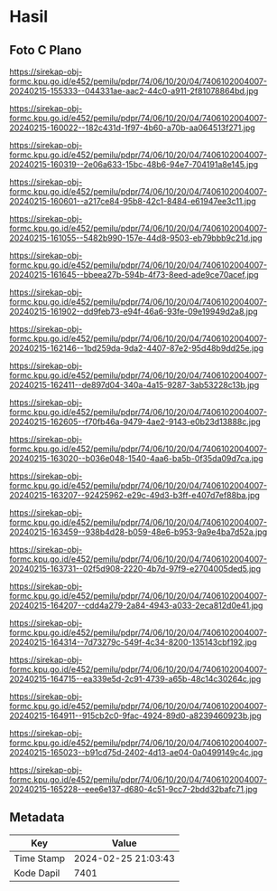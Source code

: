 # Hasil

## Foto C Plano

https://sirekap-obj-formc.kpu.go.id/e452/pemilu/pdpr/74/06/10/20/04/7406102004007-20240215-155333--044331ae-aac2-44c0-a911-2f81078864bd.jpg

https://sirekap-obj-formc.kpu.go.id/e452/pemilu/pdpr/74/06/10/20/04/7406102004007-20240215-160022--182c431d-1f97-4b60-a70b-aa064513f271.jpg

https://sirekap-obj-formc.kpu.go.id/e452/pemilu/pdpr/74/06/10/20/04/7406102004007-20240215-160319--2e06a633-15bc-48b6-94e7-704191a8e145.jpg

https://sirekap-obj-formc.kpu.go.id/e452/pemilu/pdpr/74/06/10/20/04/7406102004007-20240215-160601--a217ce84-95b8-42c1-8484-e61947ee3c11.jpg

https://sirekap-obj-formc.kpu.go.id/e452/pemilu/pdpr/74/06/10/20/04/7406102004007-20240215-161055--5482b990-157e-44d8-9503-eb79bbb9c21d.jpg

https://sirekap-obj-formc.kpu.go.id/e452/pemilu/pdpr/74/06/10/20/04/7406102004007-20240215-161645--bbeea27b-594b-4f73-8eed-ade9ce70acef.jpg

https://sirekap-obj-formc.kpu.go.id/e452/pemilu/pdpr/74/06/10/20/04/7406102004007-20240215-161902--dd9feb73-e94f-46a6-93fe-09e19949d2a8.jpg

https://sirekap-obj-formc.kpu.go.id/e452/pemilu/pdpr/74/06/10/20/04/7406102004007-20240215-162146--1bd259da-9da2-4407-87e2-95d48b9dd25e.jpg

https://sirekap-obj-formc.kpu.go.id/e452/pemilu/pdpr/74/06/10/20/04/7406102004007-20240215-162411--de897d04-340a-4a15-9287-3ab53228c13b.jpg

https://sirekap-obj-formc.kpu.go.id/e452/pemilu/pdpr/74/06/10/20/04/7406102004007-20240215-162605--f70fb46a-9479-4ae2-9143-e0b23d13888c.jpg

https://sirekap-obj-formc.kpu.go.id/e452/pemilu/pdpr/74/06/10/20/04/7406102004007-20240215-163020--b036e048-1540-4aa6-ba5b-0f35da09d7ca.jpg

https://sirekap-obj-formc.kpu.go.id/e452/pemilu/pdpr/74/06/10/20/04/7406102004007-20240215-163207--92425962-e29c-49d3-b3ff-e407d7ef88ba.jpg

https://sirekap-obj-formc.kpu.go.id/e452/pemilu/pdpr/74/06/10/20/04/7406102004007-20240215-163459--938b4d28-b059-48e6-b953-9a9e4ba7d52a.jpg

https://sirekap-obj-formc.kpu.go.id/e452/pemilu/pdpr/74/06/10/20/04/7406102004007-20240215-163731--02f5d908-2220-4b7d-97f9-e2704005ded5.jpg

https://sirekap-obj-formc.kpu.go.id/e452/pemilu/pdpr/74/06/10/20/04/7406102004007-20240215-164207--cdd4a279-2a84-4943-a033-2eca812d0e41.jpg

https://sirekap-obj-formc.kpu.go.id/e452/pemilu/pdpr/74/06/10/20/04/7406102004007-20240215-164314--7d73279c-549f-4c34-8200-135143cbf192.jpg

https://sirekap-obj-formc.kpu.go.id/e452/pemilu/pdpr/74/06/10/20/04/7406102004007-20240215-164715--ea339e5d-2c91-4739-a65b-48c14c30264c.jpg

https://sirekap-obj-formc.kpu.go.id/e452/pemilu/pdpr/74/06/10/20/04/7406102004007-20240215-164911--915cb2c0-9fac-4924-89d0-a8239460923b.jpg

https://sirekap-obj-formc.kpu.go.id/e452/pemilu/pdpr/74/06/10/20/04/7406102004007-20240215-165023--b91cd75d-2402-4d13-ae04-0a0499149c4c.jpg

https://sirekap-obj-formc.kpu.go.id/e452/pemilu/pdpr/74/06/10/20/04/7406102004007-20240215-165228--eee6e137-d680-4c51-9cc7-2bdd32bafc71.jpg


## Metadata

| Key        | Value               |
| ---------- | ------------------- |
| Time Stamp | 2024-02-25 21:03:43 |
| Kode Dapil | 7401                |



